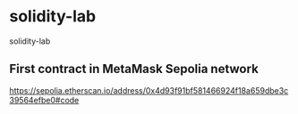 # solidity-lab
solidity-lab
## First contract in MetaMask Sepolia network
https://sepolia.etherscan.io/address/0x4d93f91bf581466924f18a659dbe3c39564efbe0#code 
